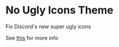 # No Ugly Icons Theme

Fix Discord's new super ugly icons

See [this](discord-icons.md) for more info
